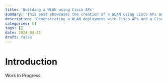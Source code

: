 ```yaml
---
title: 'Building a WLAN using Cisco APs'
summary: 'This post showcases the creation of a WLAN using Cisco APs and a Cisco WLC, highlighting design, configuration, and key takeaways.'
description: 'Demonstrating a WLAN deployment with Cisco APs and a Cisco WLC, including setup, configuration, and practical insights.'
categories: []
tags: []
date: 2024-04-21
draft: false
---
```


# Introduction

Work In Progress